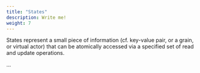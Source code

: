 ```yaml
---
title: "States"
description: Write me!
weight: 7
---
```


States represent a small piece of information (cf. key-value pair, or a grain, or virtual actor) that can be atomically accessed via a specified set of read and update operations.

...